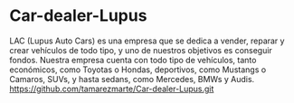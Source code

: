 # Car-dealer-Lupus
LAC (Lupus Auto Cars) es una empresa que se dedica a vender, reparar y crear vehículos de todo tipo, y uno de nuestros objetivos es conseguir fondos. Nuestra empresa cuenta con todo tipo de vehículos, tanto económicos, como Toyotas o Hondas, deportivos, como Mustangs o Camaros, SUVs, y hasta sedans, como Mercedes, BMWs y Audis.
https://github.com/tamarezmarte/Car-dealer-Lupus.git
